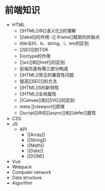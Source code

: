 # 前端知识
- HTML
	- [[HTML]]中[[语义化]]的理解
	- [[label]]的作用
	-[[ iframe]]框架的优缺点
	- title与h1、b、string、i、em的区别
	- [[SEO]]的TDK
	- Doctype的作用
	- [[src]]和[[href]]的区别
	- 前端页面有哪三部分构成
	- [[HTML]]常见的兼容性问题
	- 提高[[SEO]]的方法
	- [[HTML]]5的新特性
	- [[HTML]]全局属性
	- [[Canvas]]和[[SVG]]的区别
	- meta [[viewport]]原理
	- [[script]]中的[[async]]和[[defer]]属性
- CSS
- JS
	- API
		- [[Array]]
		- [[String]]
		- [[Math]]
		- [[Date]]
		- [[DOM]]
- Vue
- Webpack
- Computer network
- Data structure
- Algorithm